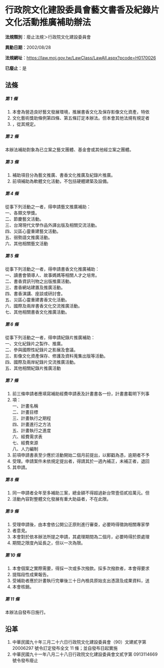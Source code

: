# 行政院文化建設委員會藝文書香及紀錄片文化活動推廣補助辦法

**法規類別**：廢止法規＞行政院文化建設委員會

**異動日期**：2002/08/28  

**法規網址**：https://law.moj.gov.tw/LawClass/LawAll.aspx?pcode=H0170026

**已廢止**：是



## 法條
##### 第 1 條
1. 本會為營造良好藝文發展環境，推展書香文化及保存影像文化資產，特依
1. 文化藝術獎助條例第四條、第五條訂定本辦法。但本會其他法規有規定者
1. ，從其規定。

##### 第 2 條
本辦法補助對象為已立案之藝文團體、基金會或其他經立案之團體。

##### 第 3 條
1. 補助項目分為藝文推廣、書香文化推廣及紀錄片推廣。
1. 前項補助為軟體文化活動，不包括硬體建築及設備。

##### 第 4 條
從事下列活動之一者，得申請藝文推廣補助：  
一、各類文學獎。  
二、節慶藝文活動。  
三、台灣現代文學作品外譯出版及相關交流活動。  
四、災區心靈重建藝文活動。  
五、弱勢語文推廣活動。  
六、其他相關藝文活動

##### 第 5 條
從事下列活動之一者，得申請書香文化推廣補助：  
一、讀書會領導人、故事媽媽等相關人才之培育。  
二、書香資訊刊物之出版推廣活動。  
三、書香網站建置及推廣活動。  
四、書香演講、座談或研討會。  
五、災區心靈重建書香文化活動。  
六、國際及兩岸書香文化交流推廣活動。  
七、其他相關書香文化推廣活動。

##### 第 6 條
從事下列活動之一者，得申請紀錄片推廣補助：  
一、文化紀錄片之製作、推廣。  
二、參與國際性紀錄片之影展及會議。  
三、影像文化資產保存、修護及資料蒐集出版等活動。  
四、國際及兩岸紀錄片交流推廣活動。  
五、其他相關紀錄片推廣活動

##### 第 7 條
1. 前三條申請者應填寫補助經費申請表及計畫書各一份，計畫書載明下列事
1. 項：  
一、計畫名稱  
二、計畫目標  
三、計畫執行之期程  
四、計畫進行之方法  
五、計畫執行之進度  
六、經費需求表  
七、經費來源  
八、人力編制
1. 前項申請書表至少應於活動開始二個月前提出，以郵戳為憑，逾期者不予
1. 受理。申請案件未依規定提出者，得請其於一週內補正，未補正者，退回
1. 其申請。

##### 第 8 條
1. 同一申請者全年至多補助三案，總金額不得超過新台幣壹佰貳拾萬元。但
1. 活動內容對整體文化發展有重大助益者，不在此限。

##### 第 9 條
1. 受理申請後，由本會依公開公正原則進行審查，必要時得徵詢相關專家學
1. 者意見。
1. 本會對於依本辦法所提之申請，其處理期間為二個月，必要時得於原處理
1. 期間之限度內延長之，但以一次為限。

##### 第 10 條
1. 本會個案之實際需要，得採一次或多次撥款。採多次撥款者，本會得要求
1. 提階段性成果報告。
1. 受補助者應於計畫執行完畢後三十日內檢具原始支出憑證及成果資料，送
1. 本會核銷。

##### 第 11 條
本辦法自發布日施行。

## 沿革
1. 中華民國九十年三月二十六日行政院文化建設委員會（90）文建貳字第20006297  號令訂定發布全文 11 條；並自發布日起實施
1. 中華民國九十一年八月二十八日行政院文化建設委員會文貳字第 0913114669 號令發布廢止
